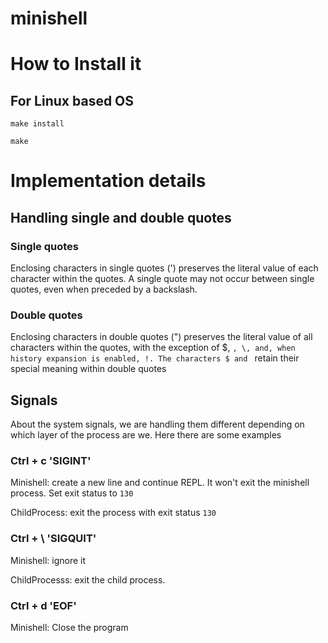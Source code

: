 # minishell

# How to Install it

## For Linux based OS

```
make install
```

```
make
```

# Implementation details

## Handling single and double quotes

### Single quotes

Enclosing characters in single quotes (') preserves the literal value of each character within the quotes. A single quote may not occur between single quotes, even when preceded by a backslash.

### Double quotes

Enclosing characters in double quotes (") preserves the literal value of all characters within the quotes, with the exception of $, `, \, and, when history expansion is enabled, !. The characters $ and ` retain their special meaning within double quotes

## Signals

About the system signals, we are handling them different depending on which layer of the process are we. Here there are some examples
### Ctrl + c 'SIGINT'

Minishell: create a new line and continue REPL. It won't exit the minishell process. Set exit status to `130`

ChildProcess: exit the process with exit status `130`

### Ctrl + \ 'SIGQUIT'

Minishell: ignore it

ChildProcesss: exit the child process.

### Ctrl + d 'EOF'

Minishell: Close the program
